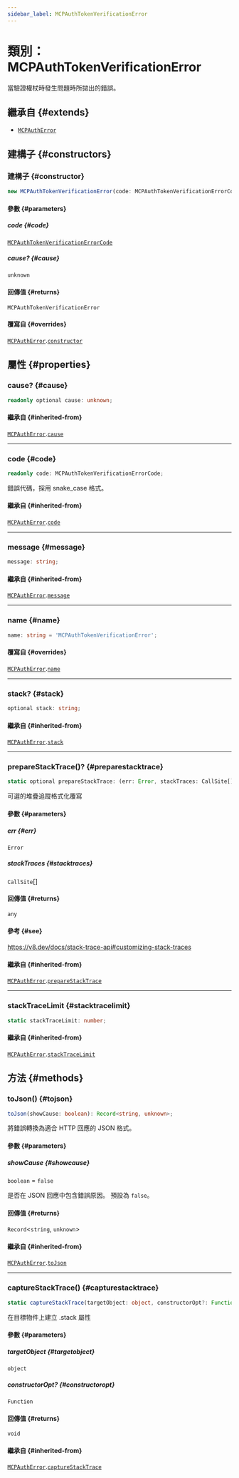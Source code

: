```yaml
---
sidebar_label: MCPAuthTokenVerificationError
---
```


# 類別：MCPAuthTokenVerificationError

當驗證權杖時發生問題時所拋出的錯誤。

## 繼承自 {#extends}

- [`MCPAuthError`](/references/js/classes/MCPAuthError.md)

## 建構子 {#constructors}

### 建構子 {#constructor}

```ts
new MCPAuthTokenVerificationError(code: MCPAuthTokenVerificationErrorCode, cause?: unknown): MCPAuthTokenVerificationError;
```

#### 參數 {#parameters}

##### code {#code}

[`MCPAuthTokenVerificationErrorCode`](/references/js/type-aliases/MCPAuthTokenVerificationErrorCode.md)

##### cause? {#cause}

`unknown`

#### 回傳值 {#returns}

`MCPAuthTokenVerificationError`

#### 覆寫自 {#overrides}

[`MCPAuthError`](/references/js/classes/MCPAuthError.md).[`constructor`](/references/js/classes/MCPAuthError.md#constructor)

## 屬性 {#properties}

### cause? {#cause}

```ts
readonly optional cause: unknown;
```

#### 繼承自 {#inherited-from}

[`MCPAuthError`](/references/js/classes/MCPAuthError.md).[`cause`](/references/js/classes/MCPAuthError.md#cause)

***

### code {#code}

```ts
readonly code: MCPAuthTokenVerificationErrorCode;
```

錯誤代碼，採用 snake_case 格式。

#### 繼承自 {#inherited-from}

[`MCPAuthError`](/references/js/classes/MCPAuthError.md).[`code`](/references/js/classes/MCPAuthError.md#code)

***

### message {#message}

```ts
message: string;
```

#### 繼承自 {#inherited-from}

[`MCPAuthError`](/references/js/classes/MCPAuthError.md).[`message`](/references/js/classes/MCPAuthError.md#message)

***

### name {#name}

```ts
name: string = 'MCPAuthTokenVerificationError';
```

#### 覆寫自 {#overrides}

[`MCPAuthError`](/references/js/classes/MCPAuthError.md).[`name`](/references/js/classes/MCPAuthError.md#name)

***

### stack? {#stack}

```ts
optional stack: string;
```

#### 繼承自 {#inherited-from}

[`MCPAuthError`](/references/js/classes/MCPAuthError.md).[`stack`](/references/js/classes/MCPAuthError.md#stack)

***

### prepareStackTrace()? {#preparestacktrace}

```ts
static optional prepareStackTrace: (err: Error, stackTraces: CallSite[]) => any;
```

可選的堆疊追蹤格式化覆寫

#### 參數 {#parameters}

##### err {#err}

`Error`

##### stackTraces {#stacktraces}

`CallSite`[]

#### 回傳值 {#returns}

`any`

#### 參考 {#see}

https://v8.dev/docs/stack-trace-api#customizing-stack-traces

#### 繼承自 {#inherited-from}

[`MCPAuthError`](/references/js/classes/MCPAuthError.md).[`prepareStackTrace`](/references/js/classes/MCPAuthError.md#preparestacktrace)

***

### stackTraceLimit {#stacktracelimit}

```ts
static stackTraceLimit: number;
```

#### 繼承自 {#inherited-from}

[`MCPAuthError`](/references/js/classes/MCPAuthError.md).[`stackTraceLimit`](/references/js/classes/MCPAuthError.md#stacktracelimit)

## 方法 {#methods}

### toJson() {#tojson}

```ts
toJson(showCause: boolean): Record<string, unknown>;
```

將錯誤轉換為適合 HTTP 回應的 JSON 格式。

#### 參數 {#parameters}

##### showCause {#showcause}

`boolean` = `false`

是否在 JSON 回應中包含錯誤原因。
預設為 `false`。

#### 回傳值 {#returns}

`Record`\<`string`, `unknown`\>

#### 繼承自 {#inherited-from}

[`MCPAuthError`](/references/js/classes/MCPAuthError.md).[`toJson`](/references/js/classes/MCPAuthError.md#tojson)

***

### captureStackTrace() {#capturestacktrace}

```ts
static captureStackTrace(targetObject: object, constructorOpt?: Function): void;
```

在目標物件上建立 .stack 屬性

#### 參數 {#parameters}

##### targetObject {#targetobject}

`object`

##### constructorOpt? {#constructoropt}

`Function`

#### 回傳值 {#returns}

`void`

#### 繼承自 {#inherited-from}

[`MCPAuthError`](/references/js/classes/MCPAuthError.md).[`captureStackTrace`](/references/js/classes/MCPAuthError.md#capturestacktrace)
